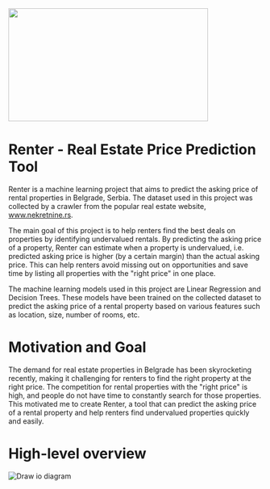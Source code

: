 <img src="https://www.firstpost.com/wp-content/uploads/2022/07/shutterstock_1499350838-1-scaled-1.jpg" width="396" height="224">

# Renter - Real Estate Price Prediction Tool

Renter is a machine learning project that aims to predict the asking price of rental properties in Belgrade, Serbia. The dataset used in this project was collected by a crawler from the popular real estate website, www.nekretnine.rs.

The main goal of this project is to help renters find the best deals on properties by identifying undervalued rentals. By predicting the asking price of a property, Renter can estimate when a property is undervalued, i.e. predicted asking price is higher (by a certain margin) than the actual asking price. This can help renters avoid missing out on opportunities and save time by listing all properties with the "right price" in one place.

The machine learning models used in this project are Linear Regression and Decision Trees. These models have been trained on the collected dataset to predict the asking price of a rental property based on various features such as location, size, number of rooms, etc.

# Motivation and Goal

The demand for real estate properties in Belgrade has been skyrocketing recently, making it challenging for renters to find the right property at the right price. The competition for rental properties with the "right price" is high, and people do not have time to constantly search for those properties. This motivated me to create Renter, a tool that can predict the asking price of a rental property and help renters find undervalued properties quickly and easily.

# High-level overview

![Draw io diagram](https://i.postimg.cc/vZbkJxHg/draw-io-diagram.png)
